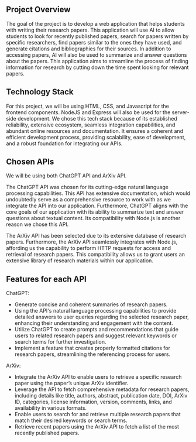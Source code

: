 ## Project Overview
The goal of the project is to develop a web application that helps students with writing their research papers. This application will use AI to allow students to look for recently published papers, search for papers written by specific researchers, find papers similar to the ones they have used, and generate citations and bibliographies for their sources. In addition to accessing papers, AI will also be used to summarize and answer questions about the papers. This application aims to streamline the process of finding information for research by cutting down the time spent looking for relevant papers.  

## Technology Stack
For this project, we will be using HTML, CSS, and Javascript for the frontend components. NodeJS and Express will also be used for the server-side development. We chose this tech stack because of its established reliability, extensive ecosystem, seamless integration capabilities, and abundant online resources and documentation. It ensures a coherent and efficient development process, providing scalability, ease of development, and a robust foundation for integrating our APIs. 


## Chosen APIs
We will be using both ChatGPT API and ArXiv API.

The ChatGPT API was chosen for its cutting-edge natural language processing capabilities. This API has extensive documentation, which would undoubtedly serve as a comprehensive resource to work with as we integrate the API into our application. Furthermore, ChatGPT aligns with the core goals of our application with its ability to summarize text and answer questions about textual content. Its compatibility with Node.js is another reason we chose this API. 

The ArXiv API has been selected due to its extensive database of research papers. Furthermore, the ArXiv API seamlessly integrates with Node.js, affording us the capability to perform HTTP requests for access and retrieval of research papers. This compatibility allows us to grant users an extensive library of research materials within our application. 

## Features for each API
ChatGPT: 
- Generate concise and coherent summaries of research papers. 
- Using the API's natural language processing capabilities to provide detailed answers to user queries regarding the selected research paper, enhancing their understanding and engagement with the content. 
- Utilize ChatGPT to create prompts and recommendations that guide users to related research papers and suggest relevant keywords or search terms for further investigation. 
- Implement a feature that creates properly formatted citations for research papers, streamlining the referencing process for users. 

ArXiv: 
- Integrate the ArXiv API to enable users to retrieve a specific research paper using the paper’s unique ArXiv identifier. 
- Leverage the API to fetch comprehensive metadata for research papers, including details like title, authors, abstract, publication date, DOI, ArXiv ID, categories, license information, version, comments, links, and availability in various formats. 
- Enable users to search for and retrieve multiple research papers that match their desired keywords or search terms. 
- Retrieve recent papers using the ArXiv API to fetch a list of the most recently published papers. 
